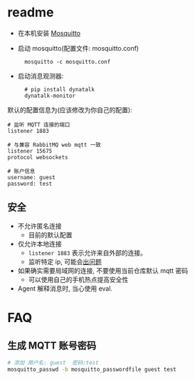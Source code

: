 # readme

- 在本机安装 [Mosquitto](https://mosquitto.org/download/)
- 启动 mosquitto(配置文件: mosquitto.conf)
    
        mosquitto -c mosquitto.conf

- 启动消息观测器:

        # pip install dynatalk
        dynatalk-monitor


默认的配置信息为(应该修改为你自己的配置):

```
# 监听 MQTT 连接的端口
listener 1883

# 与兼容 RabbitMQ web mqtt 一致
listener 15675
protocol websockets

# 账户信息
username: guest
password: test
```

## 安全

- 不允许匿名连接
  - 目前的默认配置
- 仅允许本地连接
  - `listener 1883` 表示允许来自外部的连接。
  - 监听特定 ip, 可能会[出问题](https://stackoverflow.com/questions/66285014/why-does-my-mosquitto-broker-fail-to-start-on-boot-but-works-when-started-manua)
- 如果确实需要局域网的连接, 不要使用当前仓库默认 mqtt 密码
  - 可以使用自己的手机热点提高安全性
- Agent 解释消息时, 当心使用 eval.



# FAQ

## 生成 MQTT 账号密码

```bash
# 添加 用户名: guest  密码:test 
mosquitto_passwd -b mosquitto_passwordfile guest test
```
